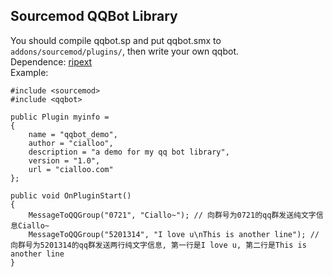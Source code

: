 ## Sourcemod QQBot Library
You should compile qqbot.sp and put qqbot.smx to ```addons/sourcemod/plugins/```, then write your own qqbot.  
Dependence: [ripext](https://forums.alliedmods.net/showthread.php?t=298024)  
Example:
```
#include <sourcemod>
#include <qqbot>

public Plugin myinfo =
{
    name = "qqbot_demo",
    author = "cialloo",
    description = "a demo for my qq bot library",
    version = "1.0",
    url = "cialloo.com"
};

public void OnPluginStart()
{
    MessageToQQGroup("0721", "Ciallo~"); // 向群号为0721的qq群发送纯文字信息Ciallo~
    MessageToQQGroup("5201314", "I love u\nThis is another line"); // 向群号为5201314的qq群发送两行纯文字信息, 第一行是I love u, 第二行是This is another line
}
```
